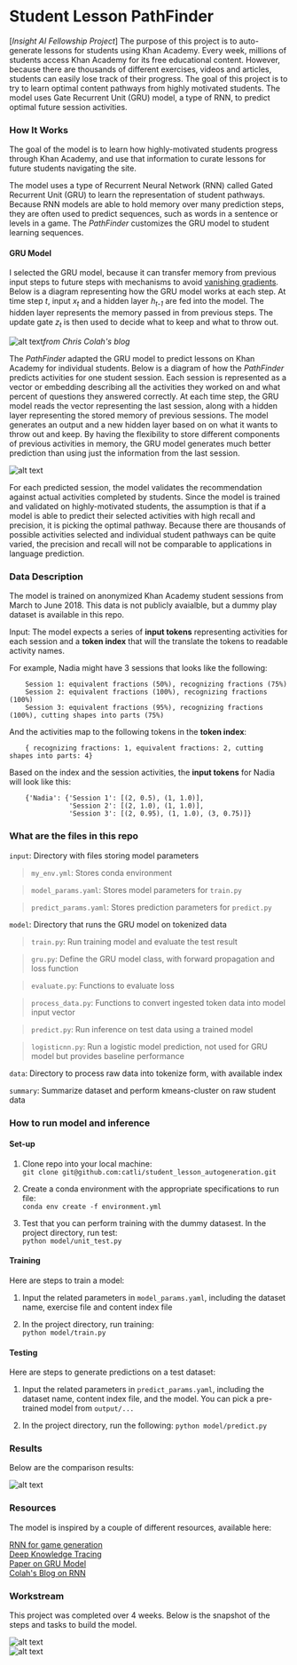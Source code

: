 
# Student Lesson PathFinder
[*Insight AI Fellowship Project*] The purpose of this project is to auto-generate lessons for students using Khan Academy. Every week, millions of students access Khan Academy for its free educational content. However, because there are thousands of different exercises, videos and articles, students can easily lose track of their progress. The goal of this project is to try to learn optimal content pathways from highly motivated students. The model uses Gate Recurrent Unit (GRU) model, a type of RNN, to predict optimal future session activities.



### How It Works
The goal of the model is to learn how highly-motivated students progress through Khan Academy, and use that information to curate lessons for future students navigating the site.

The model uses a type of Recurrent Neural Network (RNN) called Gated Recurrent Unit (GRU) to learn the representation of student pathways. Because RNN models are able to hold memory over many prediction steps, they are often used to predict sequences, such as words in a sentence or levels in a game. The _PathFinder_ customizes the GRU model to student learning sequences.



#### GRU Model
I selected the GRU model, because it can transfer memory from previous input steps to future steps with mechanisms to avoid [vanishing gradients](https://en.wikipedia.org/wiki/Vanishing_gradient_problem). Below is a diagram representing how the GRU model works at each step. At time step _t_, input _x<sub>t</sub>_ and a hidden layer _h<sub>t-1</sub>_ are fed into the model. The hidden layer represents the memory passed in from previous steps. The update gate _z<sub>t</sub>_ is then used to decide what to keep and what to throw out.

![alt text](png/gru_colah.png "source: Chris Colah's blog post")*from Chris Colah's blog*

The _PathFinder_ adapted the GRU model to predict lessons on Khan Academy for individual students. Below is a diagram of how the _PathFinder_ predicts activities for one student session. Each session is represented as a vector or embedding describing all the activities they worked on and what percent of questions they answered correctly. At each time step, the GRU model reads the vector representing the last session, along with a hidden layer representing the stored memory of previous sessions. The model generates an output and a new hidden layer based on on what it wants to throw out and keep. By having the flexibility to store different components of previous activities in memory, the GRU model generates much better prediction than using just the information from the last session.

![alt text](png/pathfinder_gru.png "How PathFinder Works")

For each predicted session, the model validates the recommendation against actual activities completed by students. Since the model is trained and validated on highly-motivated students, the assumption is that if a model is able to predict their selected activities with high recall and precision, it is picking the optimal pathway. Because there are thousands of possible activities selected and individual student pathways can be quite varied, the precision and recall will not be comparable to applications in language prediction.



### Data Description

The model is trained on anonymized Khan Academy student sessions from March to June 2018. This data is not publicly avaialble, but a dummy play dataset is available in this repo.

Input: The model expects a series of __input tokens__ representing activities for each session and a __token index__ that will the translate the tokens to readable activity names.

For example, Nadia might have 3 sessions that looks like the following:

```
    Session 1: equivalent fractions (50%), recognizing fractions (75%)
    Session 2: equivalent fractions (100%), recognizing fractions (100%)
    Session 3: equivalent fractions (95%), recognizing fractions (100%), cutting shapes into parts (75%)
```

And the activities map to the following tokens in the __token index__:

```
    { recognizing fractions: 1, equivalent fractions: 2, cutting shapes into parts: 4}
```

Based on the index and the session activities, the __input tokens__ for Nadia will look like this:

```
    {'Nadia': {'Session 1': [(2, 0.5), (1, 1.0)],
               'Session 2': [(2, 1.0), (1, 1.0)],
               'Session 3': [(2, 0.95), (1, 1.0), (3, 0.75)]}
```




### What are the files in this repo

`input`: Directory with files storing model parameters

> `my_env.yml`: Stores conda environment

> `model_params.yaml`: Stores model parameters for `train.py`

> `predict_params.yaml`: Stores prediction parameters for `predict.py`


`model`: Directory that runs the GRU model on tokenized data

> `train.py`: Run training model and evaluate the test result

> `gru.py`: Define the GRU model class, with forward propagation and loss function

> `evaluate.py`: Functions to evaluate loss

> `process_data.py`: Functions to convert ingested token data into model input vector

> `predict.py`: Run inference on test data using a trained model

> `logisticnn.py`: Run a logistic model prediction, not used for GRU model but provides baseline performance

`data`: Directory to process raw data into tokenize form, with available index

`summary`: Summarize dataset and perform kmeans-cluster on raw student data


### How to run model and inference

#### Set-up
1. Clone repo into your local machine:  
    `git clone git@github.com:catli/student_lesson_autogeneration.git`

2. Create a conda environment with the appropriate specifications to run file:  
    `conda env create -f environment.yml`

3. Test that you can perform training with the dummy datasest. In the project directory, run test:  
    `python model/unit_test.py`


#### Training
Here are steps to train a model:  
1. Input the related parameters in `model_params.yaml`, including the dataset name, exercise file and content index file  

2. In the project directory, run training:  
    `python model/train.py`


#### Testing
Here are steps to generate predictions on a test dataset:
1. Input the related parameters in `predict_params.yaml`, including the dataset name, content index file, and the model. You can pick a pre-trained model from `output/...`

2. In the project directory, run the following:
    `python model/predict.py`


### Results
Below are the comparison results:

![alt text](png/result_table.png)



### Resources
The model is inspired by a couple of different resources, available here:

[RNN for game generation](https://medium.com/@ageitgey/machine-learning-is-fun-part-2-a26a10b68df3)  
[Deep Knowledge Tracing](https://web.stanford.edu/~cpiech/bio/papers/deepKnowledgeTracing.pdf)  
[Paper on GRU Model](https://arxiv.org/pdf/1406.1078.pdf)  
[Colah's Blog on RNN](http://colah.github.io/posts/2015-08-Understanding-LSTMs/)


### Workstream
This project was completed over 4 weeks. Below is the snapshot of the steps and tasks to build the model.

![alt text](png/asana_wk1_2.png)  
![alt text](png/asana_wk3_4.png)

